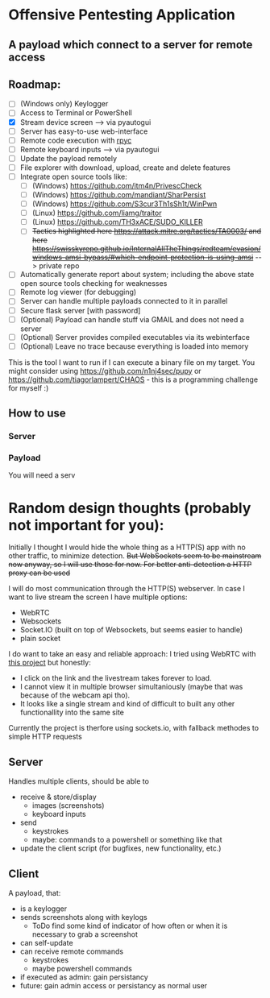 # Offensive Pentesting Application

## A payload which connect to a server for remote access

## Roadmap:

- [ ] (Windows only) Keylogger 
- [ ] Access to Terminal or PowerShell
- [x] Stream device screen --> via pyautogui
- [ ] Server has easy-to-use web-interface
- [ ] Remote code execution with [rpyc](https://github.com/tomerfiliba-org/rpyc)
- [ ] Remote keyboard inputs --> via pyautogui
- [ ] Update the payload remotely
- [ ] File explorer with download, upload, create and delete features
- [ ] Integrate open source tools like:
  - [ ] (Windows) https://github.com/itm4n/PrivescCheck
  - [ ] (Windows) https://github.com/mandiant/SharPersist
  - [ ] (Windows) https://github.com/S3cur3Th1sSh1t/WinPwn
  - [ ] (Linux) https://github.com/liamg/traitor
  - [ ] (Linux) https://github.com/TH3xACE/SUDO_KILLER
  - [ ] ~~Tactics highlighted here https://attack.mitre.org/tactics/TA0003/ and here https://swisskyrepo.github.io/InternalAllTheThings/redteam/evasion/windows-amsi-bypass/#which-endpoint-protection-is-using-amsi~~ --> private repo
- [ ] Automatically generate report about system; including the above state open source tools checking for weaknesses
- [ ] Remote log viewer (for debugging)
- [ ] Server can handle multiple payloads connected to it in parallel
- [ ] Secure flask server [with password]
- [ ] (Optional) Payload can handle stuff via GMAIL and does not need a server
- [ ] (Optional) Server provides compiled executables via its webinterface
- [ ] (Optional) Leave no trace because everything is loaded into memory

This is the tool I want to run if I can execute a binary file on my target.
You might consider using https://github.com/n1nj4sec/pupy or https://github.com/tiagorlampert/CHAOS - this is a programming challenge for myself :)

## How to use

### Server

### Payload

You will need a serv

# Random design thoughts (probably not important for you):

Initially I thought I would hide the whole thing as a HTTP(S) app with no other traffic, to minimize detection.
~~But WebSockets seem to be mainstream now anyway, so I will use those for now. For better anti-detection a HTTP proxy can be used~~

I will do most communication through the HTTP(S) webserver. In case I want to live stream the screen I have multiple options:

- WebRTC
- Websockets
- Socket.IO (built on top of Websockets, but seems easier to handle)
- plain socket

I do want to take an easy and reliable approach: I tried using WebRTC with [this project](https://medium.com/@supersjgk/building-a-live-streaming-app-using-flask-opencv-and-webrtc-8cc8b521fa44#d598)
but honestly:

- I click on the link and the livestream takes forever to load.
- I cannot view it in multiple browser simultaniously (maybe that was because of the webcam api tho).
- It looks like a single stream and kind of difficult to built any other functionallity into the same site

Currently the project is therfore using sockets.io, with fallback methodes to simple HTTP requests

## Server

Handles multiple clients, should be able to

- receive & store/display
  - images (screenshots)
  - keyboard inputs
- send
  - keystrokes
  - maybe: commands to a powershell or something like that
- update the client script (for bugfixes, new functionality, etc.)

## Client

A payload, that:

- is a keylogger
- sends screenshots along with keylogs
  - ToDo find some kind of indicator of how often or when it is necessary to grab a screenshot
- can self-update
- can receive remote commands
  - keystrokes
  - maybe powershell commands
- if executed as admin: gain persistancy
- future: gain admin access or persistancy as normal user